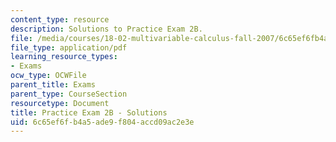 ```yaml
---
content_type: resource
description: Solutions to Practice Exam 2B.
file: /media/courses/18-02-multivariable-calculus-fall-2007/6c65ef6fb4a5ade9f804accd09ac2e3e_prac2bsol.pdf
file_type: application/pdf
learning_resource_types:
- Exams
ocw_type: OCWFile
parent_title: Exams
parent_type: CourseSection
resourcetype: Document
title: Practice Exam 2B - Solutions
uid: 6c65ef6f-b4a5-ade9-f804-accd09ac2e3e
---
```

